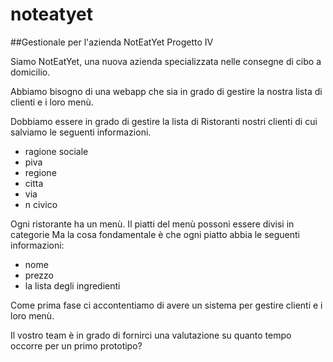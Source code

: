 # noteatyet
##Gestionale per l'azienda NotEatYet
Progetto IV

Siamo NotEatYet, una nuova azienda specializzata nelle consegne di cibo a domicilio.

Abbiamo bisogno di una webapp che sia in grado di gestire la nostra lista di
clienti e i loro menù.

Dobbiamo essere in grado di gestire la lista di Ristoranti nostri clienti
di cui salviamo le seguenti informazioni.
- ragione sociale
- piva
- regione
- citta
- via
- n civico

Ogni ristorante ha un menù.
Il piatti del menù possoni essere divisi in categorie
Ma la cosa fondamentale è che ogni piatto abbia le seguenti informazioni:
- nome
- prezzo
- la lista degli ingredienti

Come prima fase ci accontentiamo di avere un sistema per gestire clienti e i loro menù.

Il vostro team è in grado di fornirci una valutazione su quanto tempo occorre per un primo prototipo?
